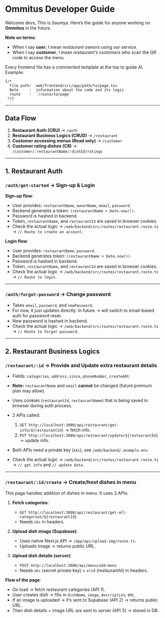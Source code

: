 # Ommitus Developer Guide

Welcome devs, This is Saumya. Here’s the guide for anyone working on **Ommitus** in the future.

**Note on terms**:

* When I say **user**, I mean *restaurant owners* using our service.
* When I say **customer**, I mean *restaurant's customers* who scan the QR code to access the menu.

Every frontend file has a commented template at the top to guide AI. Example:

```tsx
{/*
  file path:  web/frontend/src/app/path/to/page.tsx
  Note     :  information about the code and its logic
  route    :  `/route/to/page`
 */}
```

---

## Data Flow

1. **Restaurant Auth (CRU)** → `/auth`
2. **Restaurant Business Logics (CRUD)** → `/restaurant`
3. **Customer accessing menus (Read only)** → `/customer`
4. **Customer rating dishes (CR)** → `/customer/:restaurantName/:dishId/ratings`

---

## 1. Restaurant Auth

### `/auth/get-started` → Sign-up & Login

**Sign-up flow**:

* User provides: `restaurantName`, `ownerName`, `email`, `password`.
* Backend generates a token: `(restaurantName + Date.now())`.
* Password is hashed in backend.
* Token, `restaurantName`, and `restaurantId` are saved in browser cookies.
* Check the actual logic → `/web/backend/src/routes/restaurant.route.ts` → `// Route to create an account`.

**Login flow**:

* User provides: `restaurantName`, `password`.
* Backend generates token: `(restaurantName + Date.now())`.
* Password is hashed in backend.
* Token, `restaurantName`, and `restaurantId` are saved in browser cookies.
* Check the actual logic → `/web/backend/src/routes/restaurant.route.ts` → `// Route to login`.

---

### `/auth/forgot-password` → Change password

* Takes `email`, `password`, and `newPassword`.
* For now, it just updates directly. In future → will switch to email-based auth for password reset.
* New password is hashed in backend.
* Check the actual logic → `/web/backend/src/routes/restaurant.route.ts` → `// Route to forgot password`.

---

## 2. Restaurant Business Logics

### `/restaurant/:id` → Provide and Update extra restaurant details

* Fields: `categories`, `address`, `since`, `phoneNumber`, `createdAt`.
* **Note:** `restaurantName` and `email` **cannot** be changed (future premium plan may allow).
* Uses cookies (`restaurantId`, `restaurantName`) that is being saved in browser during auth process.
* 2 APIs called:

  1. `GET http://localhost:3000/api/restaurant/get-info/${restaurantId}` → fetch info.
  2. `PUT http://localhost:3000/api/restaurant/update/${restaurantId}` → update info.
* Both APIs need a private key (`xkc`), see `/web/backend/.example.env`.
* Check the actual logic → `/web/backend/src/routes/restaurant.route.ts` → `// get info` and `// update data`.

---

### `/restaurant/:id/create` → Create/host dishes in menu

This page handles addition of dishes in menu. It uses 3 APIs:

1. **Fetch categories**:

   * `GET http://localhost:3000/api/restaurant/get-all-categories/${restaurantId}`
   * Needs `xkc` in headers.
2. **Upload dish image (Supabase)**:

   * Uses native Next.js API → `/app/api/upload-img/route.ts`.
   * Uploads image → returns public URL.
3. **Upload dish details (server)**:

   * `POST http://localhost:3000/api/menu/add-menu`
   * Needs `xkc` (secret private key) + `xrid` (restaurantId) in headers.

**Flow of the page**:

* On load → fetch restaurant categories (API 1).
* User creates dish → fills in `dishName`, `image`, `description`, etc.
* If an image is uploaded → it’s sent to Supabase (API 2) → returns public URL.
* Then dish details + image URL are sent to server (API 3) → stored in DB.


